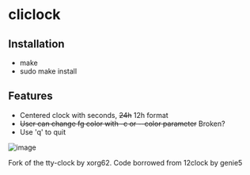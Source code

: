 # cliclock

## Installation
* make
* sudo make install

## Features

- Centered clock with seconds, ~~24h~~ 12h format
- ~~User can change fg color with -c or --color parameter~~ Broken?
- Use 'q' to quit

![image](http://i.imgur.com/fqC7YeQ.png)



Fork of the tty-clock by xorg62.
Code borrowed from 12clock by genie5
